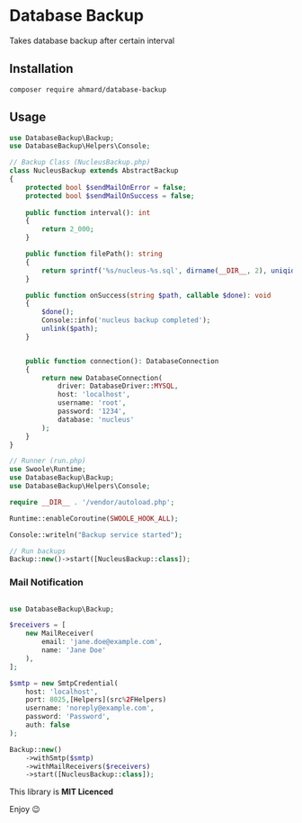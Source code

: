 # Database Backup

Takes database backup after certain interval

## Installation

```composer require ahmard/database-backup```

## Usage

```php
use DatabaseBackup\Backup;
use DatabaseBackup\Helpers\Console;

// Backup Class (NucleusBackup.php)
class NucleusBackup extends AbstractBackup
{
    protected bool $sendMailOnError = false;
    protected bool $sendMailOnSuccess = false;
    
    public function interval(): int
    {
        return 2_000;
    }

    public function filePath(): string
    {
        return sprintf('%s/nucleus-%s.sql', dirname(__DIR__, 2), uniqid());
    }

    public function onSuccess(string $path, callable $done): void
    {
        $done();
        Console::info('nucleus backup completed');
        unlink($path);
    }


    public function connection(): DatabaseConnection
    {
        return new DatabaseConnection(
            driver: DatabaseDriver::MYSQL,
            host: 'localhost',
            username: 'root',
            password: '1234',
            database: 'nucleus'
        );
    }
}

// Runner (run.php)
use Swoole\Runtime;
use DatabaseBackup\Backup;
use DatabaseBackup\Helpers\Console;

require __DIR__ . '/vendor/autoload.php';

Runtime::enableCoroutine(SWOOLE_HOOK_ALL);

Console::writeln("Backup service started");

// Run backups
Backup::new()->start([NucleusBackup::class]);

```

### Mail Notification

```php

use DatabaseBackup\Backup;

$receivers = [
    new MailReceiver(
        email: 'jane.doe@example.com',
        name: 'Jane Doe'
    ),
];

$smtp = new SmtpCredential(
    host: 'localhost',
    port: 8025,[Helpers](src%2FHelpers)
    username: 'noreply@example.com',
    password: 'Password',
    auth: false
);

Backup::new()
    ->withSmtp($smtp)
    ->withMailReceivers($receivers)
    ->start([NucleusBackup::class]);
```

This library is **MIT Licenced**

Enjoy 😉
